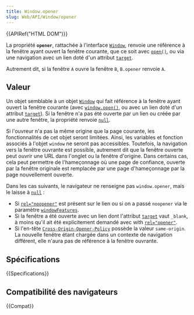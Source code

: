 ```yaml
---
title: Window.opener
slug: Web/API/Window/opener
---
```


{{APIRef("HTML DOM")}}

La propriété **`opener`**, rattachée à l'interface [`Window`](/fr/docs/Web/API/Window), renvoie une référence à la fenêtre ayant ouvert la fenêtre courante, que ce soit avec [`open()`](/fr/docs/Web/API/Window/open), ou via une navigation avec un lien doté d'un attribut [`target`](/fr/docs/Web/HTML/Element/a#attr-target).

Autrement dit, si la fenêtre `A` ouvre la fenêtre `B`, `B.opener` renvoie `A`.

## Valeur

Un objet semblable à un objet [`Window`](/fr/docs/Web/API/Window) qui fait référence à la fenêtre ayant ouvert la fenêtre courante (avec [`window.open()`](/fr/docs/Web/API/Window/open), ou avec un lien doté d'un attribut [`target`](/fr/docs/Web/HTML/Element/a#attr-target)). Si la fenêtre n'a pas été ouverte par un lien ou créée par une autre fenêtre, la propriété renvoie [`null`](/fr/docs/Web/JavaScript/Reference/Global_Objects/null).

Si l'ouvreur n'a pas la même origine que la page courante, les fonctionnalités de cet objet seront limitées. Ainsi, les variables et fonction associés à l'objet `window` ne seront pas accessibles. Toutefois, la navigation vers la fenêtre ouvrante est possible, autrement dit que la fenêtre ouverte peut ouvrir une URL dans l'onglet ou la fenêtre d'origine. Dans certains cas, cela peut permettre de l'hameçonnage où une page de confiance, ouverte par la fenêtre originale est remplacée par une page d'hameçonnage par la page nouvellement ouverte.

Dans les cas suivants, le navigateur ne renseigne pas `window.opener`, mais le laisse à [`null`](/fr/docs/Web/JavaScript/Reference/Global_Objects/null)&nbsp;:

- Si [`rel="noopener"`](/fr/docs/Web/HTML/Element/a#attr-rel) est présent sur le lien ou si on a passé `noopener` via le paramètre [`windowFeatures`](/fr/docs/Web/API/Window/open).
- Si la fenêtre a été ouverte avec un lien dont l'attribut [`target`](/fr/docs/Web/HTML/Element/a#attr-target) vaut `_blank`, à moins qu'il ait été explicitement demandé avec with [`rel="opener"`](/fr/docs/Web/HTML/Element/a#attr-rel).
- Si l'en-tête [`Cross-Origin-Opener-Policy`](/fr/docs/Web/HTTP/Headers/Cross-Origin-Opener-Policy) possède la valeur `same-origin`. La nouvelle fenêtre étant chargée dans un contexte de navigation différent, elle n'aura pas de référence à la fenêtre ouvrante.

## Spécifications

{{Specifications}}

## Compatibilité des navigateurs

{{Compat}}
